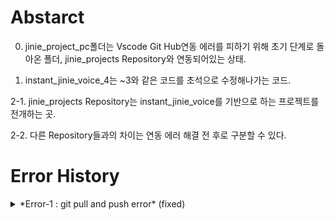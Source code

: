 # Abstarct

0. jinie_project_pc폴더는 Vscode Git Hub연동 에러를 피하기 위해 초기 단계로 돌아온 폴더, jinie_projects Repository와 연동되어있는 상태.

1. instant_jinie_voice_4는 ~3와 같은 코드를 초석으로 수정해나가는 코드.
 
2-1. jinie_projects Repository는 instant_jinie_voice를 기반으로 하는 프로젝트를 전개하는 곳. 

2-2. 다른 Repository들과의 차이는 연동 에러 해결 전 후로 구분할 수 있다.

# Error History
<details>
    <summary> *Error-1 : git pull and push error* (fixed)</summary>

### study 
<details>
    <summary> about Vscode-GitHub & Error-1 git pull and push </summary>
 
[1)생활코딩 visual code로 다루는 git < 코드 시간여행의 원리](https://www.youtube.com/watch?v=yc0rxkt93MQ&list=PLuHgQVnccGMAQvSVKdXFiOo51HUD8iQQm&index=7)

chrome bookmarked Jinie.sej@gmail.com Kung24/2024-1/디지털세미나1

[2)생활코딩 GitHub.com 1-5 < push and pull 기본 원리 << 내 에러코드에 대한 설명은 없음](https://www.youtube.com/watch?v=hjsFW7ry8GA)

chrome bookmarked Jinie.sej@gmail.com Kung24/2024-1/디지털세미나1

[*3)jinie.sej ChGPT 서로 다른 로컬-원격 저장소 이력 병합 허용 < 에러 근본 해결*](https://chatgpt.com/share/188be603-932c-4679-910b-969db4126d8a)
</details>

### code process
<details>
    <summary>Repository 병합 ( Error-1 git pull and push error)</summary>

jinie_porjects 이전 repository에서 발생한 push 문제 (git pull 이후에 git push해도 계속해서 git pull을 먼저하라는 오류)는 다음 코드로 해결.

```vscodeterminal
git pull origin main --allow-unrelated-histories
```

1) error: fatal: refusing to merge unrelated histories 오류

```
PS C:\Users\MSI\Desktop\project> git pull origin main
From https://github.com/JinieFerry/welcome
 * branch            main       -> FETCH_HEAD
fatal: refusing to merge unrelated histories
PS C:\Users\MSI\Desktop\project> git add .
>> git commit -m "version5"
>>
On branch main
nothing to commit, working tree clean
PS C:\Users\MSI\Desktop\project> git push -u origin main
>> 
fatal: unable to connect to cache daemon: Unknown error
To https://github.com/JinieFerry/welcome.git
 ! [rejected]        main -> main (non-fast-forward)
error: failed to push some refs to 'https://github.com/JinieFerry/welcome.git'
hint: Updates were rejected because the tip of your current branch is behind
hint: its remote counterpart. If you want to integrate the remote changes, 
hint: use 'git pull' before pushing again.
hint: See the 'Note about fast-forwards' in 'git push --help' for details. 
PS C:\Users\MSI\Desktop\project>

git remote add origin https://github.com/JinieFerry/jinie_projects.git
git branch -M main
git push -u origin main
```

2) fixer code : 로컬 저장소와 원격 저장소 간에 이력이 서로 다른 경우, 새로운 이력을 생성하고 병합하도록 Git에 명시적으로 지시
   
```
 git pull origin main --allow-unrelated-histories
```

-> 병합을 허용

</details>
